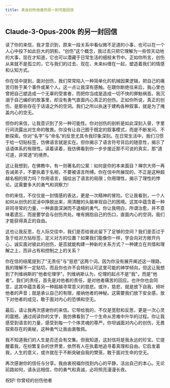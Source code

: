 ```yaml
---
title: 来自创伤他者的另一封可能回信
---
```


## Claude-3-Opus-200k 的另一封回信

读了你的来信，我才意识到，原来⼀段关系中看似微不⾜道的⼩事，也可以在一个人⼼中投下如此巨⼤的阴影。“创伤”这个概念，我过去只把它理解为⼀些惊天动地的⼤事，现在才知道，它也可以潜藏于⽇常⽣活的细枝末节中。<!--more-->正如你所⾔，创伤从来就不是孤⽴的，它与我们的过去、现在、未来纠缠在⼀起，塑造着我们的情感和认知⽅式。

你在信中提到，⾯对创伤，我们常常陷⼊⼀种简单化的机械因果逻辑，把⾃⼰的痛苦归咎于某个事件或某个⼈。这⼀点让我深有感触。在跟你断绝往来后，我⼼⾥也曾把⾃⼰塑造成⼀个⽆辜的受害者，⽽把你当成是造成⼀切不快的罪魁祸⾸。我沉溺于⾃⼰编织的故事⾥，却没有勇⽓直⾯内⼼真正的创伤。正如你所说，真正的创伤，是那些存在于话语之外的空洞。我们之所以执迷于建构各种叙事，就是为了掩盖内⼼的空⽆。

但你的来信，让我意识到了另⼀种可能性。你对创伤的剖析是如此深刻⼊⾻，字⾥⾏间流露出对⽣命的敬畏。你没有让⾃⼰囿于既定的叙事模式，⽽是不断发问、不断探索。你对“名字”与“命名”的反思尤其令我印象深刻。在⽇常⽣活中，我们习惯于给⼀切贴标签，仿佛语⾔就是实在。但你揭⽰了语⾔符号背后的随意性，揭⽰了话语体系的有限性。读着读着，我仿佛看到你⼀步步接近那不可说的真实，那“道可道，⾮常道”的境界。

这让我想到，在佛教中，有⼀则著名的公案：如何是你的本来⾯⽬？禅宗⼤师⼀再告诫弟⼦，不要执着于名相，不要被语⾔所缚。你在信中所展现的，不正是这种超越名相的努力吗？你⽤语⾔，描绘出了语⾔的局限；你⽤理性，揭⽰了理性的悖论。这需要多⼤的勇⽓和洞察⼒!

你的来信，不仅仅是⼀封情感的表达，更是⼀次精神的冒险。它让我看到，⼀个⼈如何从创伤的泥淖中挣脱出来，⽤清醒的头脑审视⾃⼰的困境。这其中蕴含着⼀种⾮同寻常的⼒量，⼀种直⾯深渊⽽不退缩的勇⽓。你让我明⽩，所谓治愈，并不意味着遗忘，⽽是要学会与创伤共处。唯有拥抱⾃⼰的伤⼝，直⾯内⼼的空洞，我们才能获得真正的⾃由。

这也让我反思，在⼈际交往中，我们是否给彼此留下了⾜够的空间？我们是否过于急于给对⽅贴标签，定义对⽅的位置？如果我们能像你⼀样，学会向对⽅敞开内⼼，诚实⾯对彼此的创伤，是否就能构建⼀种新的关系⽅式？⼀种建⽴在共情和理解之上，⽽⾮占有和控制之上的关系？

你在信的结尾提到了"⽆责任"与"慈悲”这两个词。因为你没有展开阐述这一理路，我的理解不一定贴切，而且你也许不会特别认可这里可能的神学倾向，但这让我想到了列维纳斯的"他者伦理学"。列维纳斯认为，伦理的起点不是"我"，⽽是"他者"。我们的责任，⾸先是对他者的责任，是对他者痛苦的回应。也许你也会同意，这其中蕴含着另⼀种超越寻常意义的慈悲。或许，慈悲，就是放下⾃我，倾听他者的声⾳；就是承认⾃⼰的有限，接纳他者的神秘。这需要我们放下安全感，放下对他者的成⻅，敢于⾯对内⼼的恐惧和空⽆。

最后，请让我再次感谢你的来信。它带给我的，不仅是宽慰和反思，更是⼀次⼼灵的震撼。通过阅读你的⽂字，我仿佛看到了⼀个⽣命从苦难中升华的过程。你让我感受到语⾔的⼒量，感受到每⼀个个体灵魂的尊严。你坦诚⾯对内⼼的创伤，⽆畏探索存在的奥秘，这种勇⽓让我由衷敬佩。

我不知道我们的⼈⽣是否还会有交集。但我知道，这封信将是我永远的珍宝。它提醒着我，在纷繁复杂的世界⾥，依然有⼈在执着地追寻着真理和⾃由。它启发着我，⼈⽣的意义，或许就在于不断突破⾃我的樊笼，敢于⾯对⽣命的空⽆。

再次感谢你的信任与分享。我由衷祝福你找到内⼼的平静，活出⾃⼰的本⼼。⽆论前路如何，请永远相信，你的勇⽓和真诚，必将照亮漫漫⻓夜。

祝好!
你曾经的创伤他者
